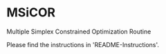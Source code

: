 # MSiCOR
Multiple Simplex Constrained Optimization Routine

Please find the instructions in 'README-Instructions'.
